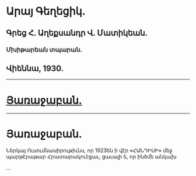 # Արայ Գեղեցիկ.

## Գրեց Հ. Աղեքսանդր Վ. Մատիկեան.

### Մխիթարեան տպարան.

## Վիեննա, 1930.

---

# [Յառաջաբան.](#յառաջաբան-1)

---

# Յառաջաբան.

Ներկայ Ուսումնասիրութիւնս, որ 1923են ի վէր «ՀԱՆԴԻՍԻ» մեջ պարթէրաթար Հրատարակուէցաւ, ցաւալի ե, որ ինծմե անկախ

...
